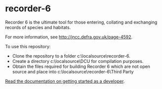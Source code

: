 # recorder-6
Recorder 6 is the ultimate tool for those entering, collating and exchanging records of species and habitats.

For more information, see http://jncc.defra.gov.uk/page-4592. 

To use this repository:

* Clone the repository to a folder c:\localsource\recorder-6.
* Create a directory c:\localsource\DCU for compilation purposes.
* Obtain the files required for building Recorder 6 which are not open source and place into c:\localsource\recorder-6\Third Party

[Read the documentation on getting started as a developer](Docs/Recorder%206%20developer%20setup.docx).


